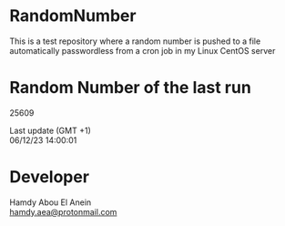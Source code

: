 # RandomNumber    
This is a test repository where a random number is pushed to a file automatically passwordless from a cron job in my Linux CentOS server    
# Random Number of the last run   
25609
      
Last update (GMT +1)    
06/12/23 14:00:01
# Developer    
Hamdy Abou El Anein   
hamdy.aea@protonmail.com
